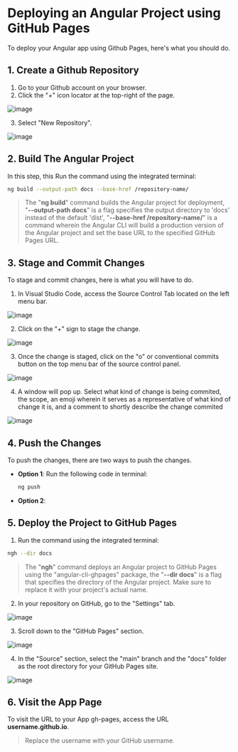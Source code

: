 # Deploying an Angular Project using GitHub Pages

To deploy your Angular app using Github Pages, here's what you should do.

## 1. Create a Github Repository

   1. Go to your Github account on your browser.
   2. Click the "+" icon locator at the top-right of the page.
  
   ![image](https://user-images.githubusercontent.com/111161441/235946279-5015042f-0c8e-4cdf-8f8b-c3e3375b43f2.png)

   3. Select "New Repository".

![image](https://user-images.githubusercontent.com/111161441/235947379-80bce4ca-436c-4a42-b8ce-ab54684005e6.png)


## 2. Build The Angular Project

In this step, this Run the command using the integrated terminal:

```sh
ng build --output-path docs --base-href /repository-name/
```

>The "**ng build**" command builds the Angular project for deployment, "**--output-path docs**" is a flag specifies the output directory to 'docs' instead of the default 'dist', "**--base-href /repository-name/**" is a command wherein the Angular CLI will build a production version of the Angular project and set the base URL to the specified GitHub Pages URL.

## 3. Stage and Commit Changes

To stage and commit changes, here is what you will have to do.

  1. In Visual Studio Code, access the Source Control Tab located on the left menu bar.

![image](https://user-images.githubusercontent.com/111161441/236210609-da92dc4a-46fd-4d93-bccf-0436ba492eb0.png)

  2. Click on the "+" sign to stage the change.

![image](https://user-images.githubusercontent.com/111161441/236210879-017eec59-3904-4031-b26c-b4f2280140d5.png)

  3. Once the change is staged, click on the "o" or conventional commits button on the top menu bar of the source control panel.

![image](https://user-images.githubusercontent.com/111161441/236211369-671d5736-34f9-45e4-a2e8-fb2c8db6adae.png)

  4. A window will pop up. Select what kind of change is being commited, the scope, an emoji wherein it serves as a representative of what kind of change it is, and a comment to shortly describe the change commited

![image](https://user-images.githubusercontent.com/111161441/236211478-1146cf0e-717f-44a5-b75d-1ff796efd145.png)

## 4. Push the Changes

To push the changes, there are two ways to push the changes.

- **Option 1**: Run the following code in terminal:
  ```sh
  ng push
  ```
- **Option 2**: 
## 5. Deploy the Project to GitHub Pages

  1. Run the command using the integrated terminal:
   
  ```sh
  ngh --dir docs
  ```

  >The "**ngh**" command deploys an Angular project to GitHub Pages using the "angular-cli-ghpages" package, the "**--dir docs**" is a flag that specifies the directory of the Angular project. Make sure to replace it with your project's actual name.

  2. In your repository on GitHub, go to the "Settings" tab.

  ![image](https://user-images.githubusercontent.com/111161441/236138664-a14a025e-7642-4bbc-8860-a2bd0710a915.png)

  3. Scroll down to the "GitHub Pages" section.

  ![image](https://user-images.githubusercontent.com/111161441/236139154-0eceee9b-5f10-406c-ac1b-476ee19aee7d.png)

  4. In the "Source" section, select the "main" branch and the "docs" folder as the root directory for your GitHub Pages site.

  ![image](https://user-images.githubusercontent.com/111161441/236139415-4d1b6e1c-bd29-4689-9729-99b4b2d5214a.png)

## 6. Visit the App Page

To visit the URL to your App gh-pages, access the URL **username.github.io**.

>Replace the username with your GitHub username.

